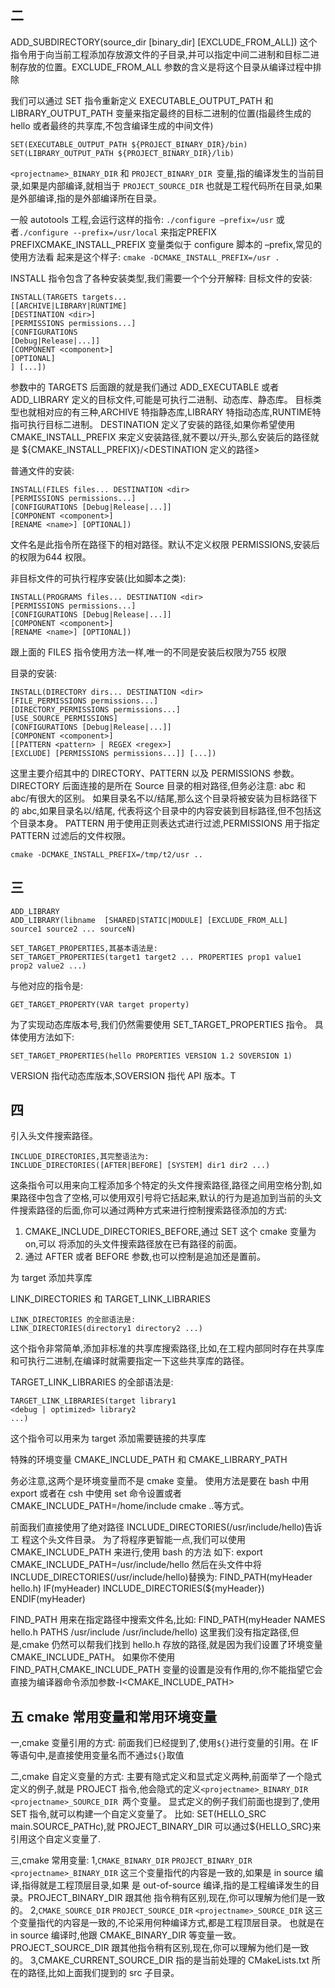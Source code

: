 ## 二

ADD_SUBDIRECTORY(source_dir [binary_dir] [EXCLUDE_FROM_ALL])
这个指令用于向当前工程添加存放源文件的子目录,并可以指定中间二进制和目标二进制存放的位置。EXCLUDE_FROM_ALL 参数的含义是将这个目录从编译过程中排除



我们可以通过 SET 指令重新定义 EXECUTABLE_OUTPUT_PATH 和 LIBRARY_OUTPUT_PATH 变量来指定最终的目标二进制的位置(指最终生成的 hello 或者最终的共享库,不包含编译生成的中间文件)

```
SET(EXECUTABLE_OUTPUT_PATH ${PROJECT_BINARY_DIR}/bin)
SET(LIBRARY_OUTPUT_PATH ${PROJECT_BINARY_DIR}/lib)
```

`<projectname>_BINARY_DIR` 和 `PROJECT_BINARY_DIR `变量,指的编译发生的当前目录,如果是内部编译,就相当于 `PROJECT_SOURCE_DIR` 也就是工程代码所在目录,如果是外部编译,指的是外部编译所在目录。

一般 autotools 工程,会运行这样的指令:
`./configure –prefix=/usr` 或者`./configure --prefix=/usr/local` 来指定PREFIX
PREFIXCMAKE_INSTALL_PREFIX 变量类似于 configure 脚本的 –prefix,常见的使用方法看
起来是这个样子:
`cmake -DCMAKE_INSTALL_PREFIX=/usr .`



INSTALL 指令包含了各种安装类型,我们需要一个个分开解释:
目标文件的安装:

```
INSTALL(TARGETS targets...
[[ARCHIVE|LIBRARY|RUNTIME]
[DESTINATION <dir>]
[PERMISSIONS permissions...]
[CONFIGURATIONS
[Debug|Release|...]]
[COMPONENT <component>]
[OPTIONAL]
] [...])
```

参数中的 TARGETS 后面跟的就是我们通过 ADD_EXECUTABLE 或者 ADD_LIBRARY 定义的目标文件,可能是可执行二进制、动态库、静态库。
目标类型也就相对应的有三种,ARCHIVE 特指静态库,LIBRARY 特指动态库,RUNTIME特指可执行目标二进制。
DESTINATION 定义了安装的路径,如果你希望使用 CMAKE_INSTALL_PREFIX 来定义安装路径,就不要以/开头,那么安装后的路径就是
${CMAKE_INSTALL_PREFIX}/<DESTINATION 定义的路径>



普通文件的安装:

```
INSTALL(FILES files... DESTINATION <dir>
[PERMISSIONS permissions...]
[CONFIGURATIONS [Debug|Release|...]]
[COMPONENT <component>]
[RENAME <name>] [OPTIONAL])
```


文件名是此指令所在路径下的相对路径。默认不定义权限 PERMISSIONS,安装后的权限为644 权限。



非目标文件的可执行程序安装(比如脚本之类):

```
INSTALL(PROGRAMS files... DESTINATION <dir>
[PERMISSIONS permissions...]
[CONFIGURATIONS [Debug|Release|...]]
[COMPONENT <component>]
[RENAME <name>] [OPTIONAL])
```


跟上面的 FILES 指令使用方法一样,唯一的不同是安装后权限为755 权限



目录的安装:

```
INSTALL(DIRECTORY dirs... DESTINATION <dir>
[FILE_PERMISSIONS permissions...]
[DIRECTORY_PERMISSIONS permissions...]
[USE_SOURCE_PERMISSIONS]
[CONFIGURATIONS [Debug|Release|...]]
[COMPONENT <component>]
[[PATTERN <pattern> | REGEX <regex>]
[EXCLUDE] [PERMISSIONS permissions...]] [...])
```

这里主要介绍其中的 DIRECTORY、PATTERN 以及 PERMISSIONS 参数。DIRECTORY 后面连接的是所在 Source 目录的相对路径,但务必注意:
abc 和 abc/有很大的区别。
如果目录名不以/结尾,那么这个目录将被安装为目标路径下的 abc,如果目录名以/结尾,
代表将这个目录中的内容安装到目标路径,但不包括这个目录本身。
PATTERN 用于使用正则表达式进行过滤,PERMISSIONS 用于指定 PATTERN 过滤后的文件权限。



```
cmake -DCMAKE_INSTALL_PREFIX=/tmp/t2/usr ..
```



## 三

 ```
 ADD_LIBRARY
 ADD_LIBRARY(libname  [SHARED|STATIC|MODULE] [EXCLUDE_FROM_ALL]  source1 source2 ... sourceN)
 ```



```
SET_TARGET_PROPERTIES,其基本语法是:
SET_TARGET_PROPERTIES(target1 target2 ... PROPERTIES prop1 value1 prop2 value2 ...)
```

与他对应的指令是:

```
GET_TARGET_PROPERTY(VAR target property)
```



为了实现动态库版本号,我们仍然需要使用 SET_TARGET_PROPERTIES 指令。
具体使用方法如下:

```
SET_TARGET_PROPERTIES(hello PROPERTIES VERSION 1.2 SOVERSION 1)
```

VERSION 指代动态库版本,SOVERSION 指代 API 版本。T  



## 四

引入头文件搜索路径。

```
INCLUDE_DIRECTORIES,其完整语法为:
INCLUDE_DIRECTORIES([AFTER|BEFORE] [SYSTEM] dir1 dir2 ...)
```

这条指令可以用来向工程添加多个特定的头文件搜索路径,路径之间用空格分割,如果路径中包含了空格,可以使用双引号将它括起来,默认的行为是追加到当前的头文件搜索路径的后面,你可以通过两种方式来进行控制搜索路径添加的方式:

1. CMAKE_INCLUDE_DIRECTORIES_BEFORE,通过 SET 这个 cmake 变量为 on,可以
   将添加的头文件搜索路径放在已有路径的前面。
2. 通过 AFTER 或者 BEFORE 参数,也可以控制是追加还是置前。



为 target 添加共享库

LINK_DIRECTORIES 和 TARGET_LINK_LIBRARIES

```
LINK_DIRECTORIES 的全部语法是:
LINK_DIRECTORIES(directory1 directory2 ...)
```

这个指令非常简单,添加非标准的共享库搜索路径,比如,在工程内部同时存在共享库和可执行二进制,在编译时就需要指定一下这些共享库的路径。



TARGET_LINK_LIBRARIES 的全部语法是:

```
TARGET_LINK_LIBRARIES(target library1
<debug | optimized> library2
...)
```


这个指令可以用来为 target 添加需要链接的共享库



特殊的环境变量 CMAKE_INCLUDE_PATH 和 CMAKE_LIBRARY_PATH

务必注意,这两个是环境变量而不是 cmake 变量。
使用方法是要在 bash 中用 export 或者在 csh 中使用 set 命令设置或者
CMAKE_INCLUDE_PATH=/home/include cmake ..等方式。



前面我们直接使用了绝对路径 INCLUDE_DIRECTORIES(/usr/include/hello)告诉工
程这个头文件目录。
为了将程序更智能一点,我们可以使用 CMAKE_INCLUDE_PATH 来进行,使用 bash 的方法
如下:
export CMAKE_INCLUDE_PATH=/usr/include/hello
然后在头文件中将 INCLUDE_DIRECTORIES(/usr/include/hello)替换为:
FIND_PATH(myHeader hello.h)
IF(myHeader)
INCLUDE_DIRECTORIES(${myHeader})
ENDIF(myHeader)

FIND_PATH 用来在指定路径中搜索文件名,比如:
FIND_PATH(myHeader NAMES hello.h PATHS /usr/include /usr/include/hello)
这里我们没有指定路径,但是,cmake 仍然可以帮我们找到 hello.h 存放的路径,就是因为我们设置了环境变量 CMAKE_INCLUDE_PATH。
如果你不使用 FIND_PATH,CMAKE_INCLUDE_PATH 变量的设置是没有作用的,你不能指望它会直接为编译器命令添加参数-I<CMAKE_INCLUDE_PATH>



## 五 cmake 常用变量和常用环境变量

一,cmake 变量引用的方式:
前面我们已经提到了,使用`${}`进行变量的引用。在 IF 等语句中,是直接使用变量名而不通过`${}`取值

二,cmake 自定义变量的方式:
主要有隐式定义和显式定义两种,前面举了一个隐式定义的例子,就是 PROJECT 指令,他会隐式的定义`<projectname>_BINARY_DIR` `<projectname>_SOURCE_DIR `两个变量。
显式定义的例子我们前面也提到了,使用 SET 指令,就可以构建一个自定义变量了。
比如:
SET(HELLO_SRC main.SOURCE_PATHc),就 PROJECT_BINARY_DIR 可以通过${HELLO_SRC}来引用这个自定义变量了.

三,cmake 常用变量:
1,`CMAKE_BINARY_DIR`
`PROJECT_BINARY_DIR`
`<projectname>_BINARY_DIR`
这三个变量指代的内容是一致的,如果是 in source 编译,指得就是工程顶层目录,如果
是 out-of-source 编译,指的是工程编译发生的目录。PROJECT_BINARY_DIR 跟其他
指令稍有区别,现在,你可以理解为他们是一致的。
2,`CMAKE_SOURCE_DIR`
`PROJECT_SOURCE_DIR`
`<projectname>_SOURCE_DIR`
这三个变量指代的内容是一致的,不论采用何种编译方式,都是工程顶层目录。
也就是在 in source 编译时,他跟 CMAKE_BINARY_DIR 等变量一致。
PROJECT_SOURCE_DIR 跟其他指令稍有区别,现在,你可以理解为他们是一致的。
3,CMAKE_CURRENT_SOURCE_DIR
指的是当前处理的 CMakeLists.txt 所在的路径,比如上面我们提到的 src 子目录。

